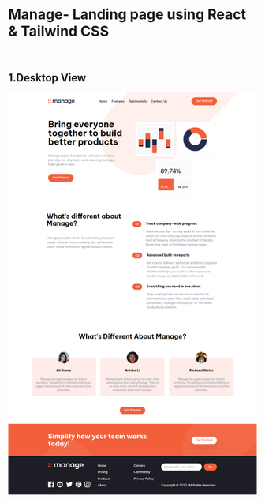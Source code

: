 # Manage- Landing page using React & Tailwind CSS

<br>

## 1.Desktop View

<img src="src/images/Desktop_View.png">
